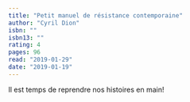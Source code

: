 ```yaml
---
title: "Petit manuel de résistance contemporaine"
author: "Cyril Dion"
isbn: ""
isbn13: ""
rating: 4
pages: 96
read: "2019-01-29"
date: "2019-01-19"
---
```

Il est temps de reprendre nos histoires en main!
